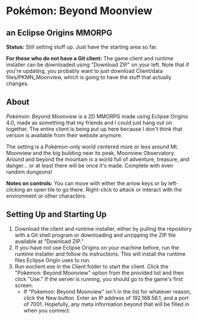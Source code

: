 # Pok&eacute;mon: Beyond Moonview
## an Eclipse Origins MMORPG

<b>Status:</b> Still setting stuff up. Just have the starting area so far.

<b>For those who do not have a Git client:</b> The game client and runtime installer can be downloaded using "Download ZIP" on your left. Note that if you're updating, you probably want to just download Client/data files/PKMN_Moonview, which is going to have the stuff that actually changes.

## About

<i>Pok&eacute;mon: Beyond Moonview</i> is a 2D MMORPG made using Eclipse Origins 4.0, made as something that my friends and I could just hang out on together. The entire client is being put up here because I don't think that version is available from their website anymore.

The setting is a Pok&eacute;mon-only world centered more or less around Mt. Moonview and the big building near its peak, Moonview Observatory. Around and beyond the mountain is a world full of adventure, treasure, and danger... or at least there will be once it's made. Complete with even random dungeons!

<b>Notes on controls:</b> You can move with either the arrow keys or by left-clicking an open tile to go there. Right-click to attack or interact with the environment or other characters.

## Setting Up and Starting Up
<ol>
<li>Download the client and runtime installer, either by pulling the repository with a Git shell program or downloading and unzipping the ZIP file available at "Download ZIP."</li>
<li>If you have not use Eclipse Origins on your machine before, run the runtime installer and follow its instructions. This will install the runtime files Eclipse Origin uses to run.</li>
<li>Run eoclient.exe in the Client folder to start the client. Click the "Pokemon: Beyond Moonview" option from the provided list and then click "Use." If the server is running, you should go to the game's first screen.
<ul><li>If "Pokemon: Beyond Moonview" isn't in the list for whatever reason, click the New button. Enter an IP address of 192.168.56.1, and a port of 7001. Hopefully, any meta information beyond that will be filled in when you connect.</li></ul></li>
</ol>